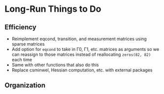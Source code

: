 # Long-Run Things to Do

## Efficiency
- Reimplement eqcond, transition, and measurement matrices using sparse matrices
- Add option for `eqcond` to take in Γ0, Γ1, etc. matrices as arguments so we can reassign to those matrices instead of reallocating `zeros(82, 82)` each time
- Same with other functions that also do this
- Replace csminwel, Hessian computation, etc. with external packages

## Organization
